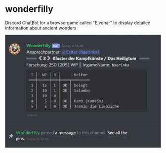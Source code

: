 # wonderfilly
Discord ChatBot for a browsergame called "Elvenar" to display detailed information about ancient wonders

![example](ch_example1.jpg?raw=true "Title")
